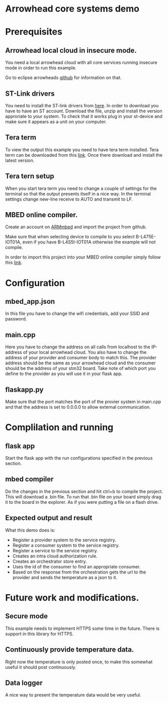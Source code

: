 # Arrowhead core systems demo

# Prerequisites 

## Arrowhead local cloud in insecure mode.
You need a local arrowhead cloud with all core services running insecure mode in order to run this example. 

Go to eclipse arrowheads [github](https://github.com/eclipse-arrowhead/core-java-spring) for information on that.

## ST-Link drivers
You need to install the ST-link drivers from [here](https://www.st.com/content/st_com/en/products/development-tools/software-development-tools/stm32-software-development-tools/stm32-utilities/stsw-link009.html). In order to download you have to have an ST account. Download the file, unzip and install the version approriate to your system. To check that it works plug in your st-device and make sure it appears as a unit on your computer.

## Tera term
To view the output this example you need to have tera term installed. Tera term can be downloaded from this [link](https://osdn.net/projects/ttssh2/releases/). Once there download and install the latest version. 

## Tera tern setup
When you start tera term you need to change a couple of settings for the terminal so that the output presents itself in a nice way. In the terminal settings change new-line receive to AUTO and transmit to LF. 

## MBED online compiler.

Create an account on [ARMmbed](https://ide.mbed.com/compiler/) and import the project from github.

Make sure that when selecting device to compile to you select B-L475E-IOT01A, even if you have B-L4S5I-IOT01A otherwise the example will not compile.

In order to import this project into your MBED online compiler simply follow this [link](https://os.mbed.com/compiler/#import:https://github.com/AlbinMartinsson/arrowhead_stm32_demo). 


# Configuration

## mbed_app.json
In this file you have to change the wifi credentials, add your SSID and password. 

## main.cpp
Here you have to change the address on all calls from localhost to the IP-address of your local arrowhead cloud. You also have to change the address of your provider and consumer body to match this. The provider address should be the same as your arrowhead cloud and the consumer should be the address of your stm32 board. Take note of which port you define to the provider as you will use it in your flask app.

## <span>flaskapp.p</span>y
Make sure that the port matches the port of the provier system in main.cpp and that the address is set to 0.0.0.0 to allow external communication. 

# Complilation and running

## flask app
Start the flask app with the run configurations specified in the previous section.

## mbed compiler
Do the changes in the previous section and hit ctrl+b to compile the project. This will download a .bin file. To run that .bin file on your board simply drag it to the board in the explorer. As if you were putting a file on a flash drive. 

## Expected output and result
What this demo does is:
* Register a provider system to the service registry.
* Register a consumer system to the service registry.
* Register a service to the service registry.
* Creates an intra cloud authorization rule.
* Creates an orchestrator store entry.
* Uses the id of the consumer to find an appropriate consumer.
* Based on the response from the orchestration gets the url to the provider and sends the temperature as a json to it. 

# Future work and modifications.

## Secure mode
This example needs to implement HTTPS some time in the future. There is support in this library for HTTPS.

## Continuously provide temperature data.
Right now the temperature is only posted once, to make this somewhat useful it should post continuously.

## Data logger
A nice way to present the temperature data would be very useful.


